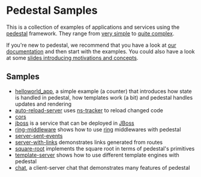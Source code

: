 # Pedestal Samples

This is a collection of examples of applications and services using the
[pedestal](http://pedestal.io) framework. They range from [very
simple](./helloworld_app) to [quite complex](./chat).

If you're new to pedestal, we recommend that you have a look at [our
documentation](http://pedestal.io/documentation) and then start with the
examples. You could also have a look at some [slides introducing
motivations and concepts](https://raw.github.com/pedestal/samples/master/slides/pedestal-intro-slides.pdf).

## Samples

* [helloworld\_app](./helloworld_app), a simple example (a counter) that
    introduces how state is handled in pedestal, how templates work (a
    bit) and pedestal handles updates and rendering
* [auto-reload-server](./auto-reload-server) uses
    [ns-tracker](https://github.com/weavejester/ns-tracker) to reload
    changed code
* [cors](./cors)
* [jboss](./jboss) is a service that can be deployed in [JBoss](http://jboss.org)
* [ring-middleware](./ring-middleware) shows how to use
    [ring](https://github.com/ring-clojure/ring) middlewares with
    pedestal
* [server-sent-events](./server-sent-events)
* [server-with-links](./server-with-links) demonstrates links generated
    from routes
* [square-root](./square-root) implements the square root in terms of
    pedestal's primitives
* [template-server](./template-server) shows how to use different
    template engines with pedestal
* [chat](./chat), a client-server chat that demonstrates many features
    of pedestal
